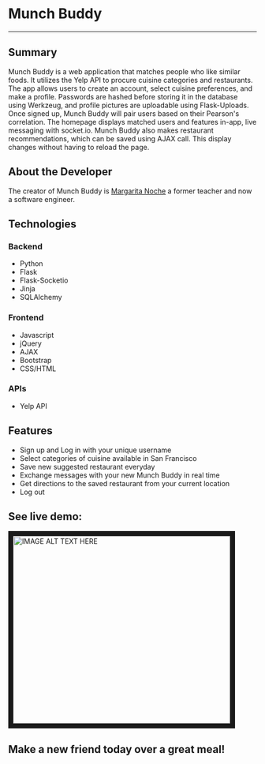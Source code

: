# Munch Buddy

***

## Summary
Munch Buddy is a web application that matches people who like similar foods. It utilizes the Yelp API to procure cuisine categories and restaurants.  The app allows users to create an account, select cuisine preferences, and make a profile. Passwords are hashed before storing it in the database using Werkzeug, and profile pictures are uploadable using Flask-Uploads. Once signed up, Munch Buddy will pair users based on their Pearson's correlation.  The homepage  displays matched users and features in-app, live messaging with socket.io. Munch Buddy also makes restaurant recommendations, which can be saved using AJAX call. This display changes without having to reload the page.


## About the Developer
The creator of Munch Buddy is [Margarita Noche](https://www.linkedin.com/in/margarita-noche "LinkedIn page") a former teacher and now a software engineer.

## Technologies
### Backend
- Python
- Flask
- Flask-Socketio
- Jinja
- SQLAlchemy

### Frontend
- Javascript
- jQuery
- AJAX
- Bootstrap
- CSS/HTML

### APIs
- Yelp API

## Features
- Sign up and Log in with your unique username
- Select categories of cuisine available in San Francisco
- Save new suggested restaurant everyday
- Exchange messages with your new Munch Buddy in real time
- Get directions to the saved restaurant from your current location
- Log out

## See live demo:


<a href="https://youtu.be/JAdUjmrHfuQ" target="_blank"><img src="http://i3.ytimg.com/vi/JAdUjmrHfuQ/hqdefault.jpg" 
alt="IMAGE ALT TEXT HERE" width="440" height="380" border="10" /></a>


## Make a new friend today over a great meal!



